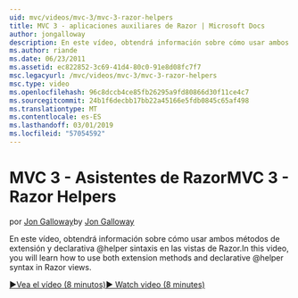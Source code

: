 ```yaml
---
uid: mvc/videos/mvc-3/mvc-3-razor-helpers
title: MVC 3 - aplicaciones auxiliares de Razor | Microsoft Docs
author: jongalloway
description: En este vídeo, obtendrá información sobre cómo usar ambos métodos de extensión y declarativa @helper sintaxis en las vistas de Razor.
ms.author: riande
ms.date: 06/23/2011
ms.assetid: ec822852-3c69-41d4-80c0-91e8d08fc7f7
msc.legacyurl: /mvc/videos/mvc-3/mvc-3-razor-helpers
msc.type: video
ms.openlocfilehash: 96c8dccb4ce85fb26295a9fd80866d30f11ce4c7
ms.sourcegitcommit: 24b1f6decbb17bb22a45166e5fdb0845c65af498
ms.translationtype: MT
ms.contentlocale: es-ES
ms.lasthandoff: 03/01/2019
ms.locfileid: "57054592"
---
```

<a name="mvc-3---razor-helpers"></a><span data-ttu-id="6dc4a-103">MVC 3 - Asistentes de Razor</span><span class="sxs-lookup"><span data-stu-id="6dc4a-103">MVC 3 - Razor Helpers</span></span>
====================
<span data-ttu-id="6dc4a-104">por [Jon Galloway](https://github.com/jongalloway)</span><span class="sxs-lookup"><span data-stu-id="6dc4a-104">by [Jon Galloway](https://github.com/jongalloway)</span></span>

<span data-ttu-id="6dc4a-105">En este vídeo, obtendrá información sobre cómo usar ambos métodos de extensión y declarativa @helper sintaxis en las vistas de Razor.</span><span class="sxs-lookup"><span data-stu-id="6dc4a-105">In this video, you will learn how to use both extension methods and declarative @helper syntax in Razor views.</span></span>

[<span data-ttu-id="6dc4a-106">&#9654;Vea el vídeo (8 minutos)</span><span class="sxs-lookup"><span data-stu-id="6dc4a-106">&#9654; Watch video (8 minutes)</span></span>](https://channel9.msdn.com/Blogs/ASP-NET-Site-Videos/mvc-3-razor-helpers)
